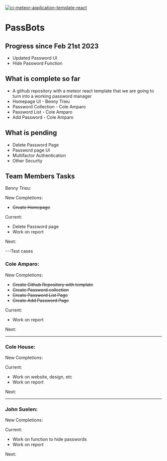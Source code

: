 [![ci-meteor-application-template-react](https://github.com/ics-software-engineering/meteor-application-template-react/actions/workflows/ci.yml/badge.svg)](https://github.com/ics-software-engineering/meteor-application-template-react/actions/workflows/ci.yml)


# PassBots 


## Progress since Feb 21st 2023
- Updated Password UI 
- Hide Password Function



## What is complete so far 

- A github repository with a meteor react template that we are going to turn into a working password manager 
- Homepage UI - Benny Trieu
- Password Collection - Cole Amparo
- Password List - Cole Amparo
- Add Password - Cole Amparo


## What is pending

- Delete Password Page
- Password page UI 
- Multifactor Authentication 
- Other Security 

## Team Members Tasks

Benny Trieu:

New Completions:
- ~~Create Homepage~~

Current:
- Delete Password page
- Work on report

Next: 

---Test cases


### Cole Amparo: 

New Completions:
- ~~Create Github Repository with template~~
- ~~Create Password collection~~
- ~~Create Password List Page~~
- ~~Create Add Password Page~~

Current: 
- Work on report

Next: 


---


### Cole House: 

New Completions: 


Current:
- Work on website, design, etc 
- Work on report

Next: 


---


### John Suelen: 

New Completions: 


Current: 
- Work on function to hide passwords
- Work on report

Next: 








